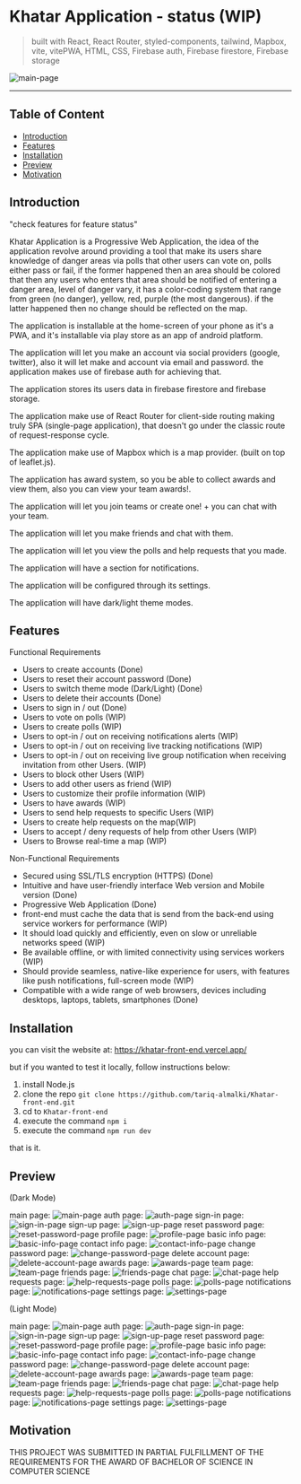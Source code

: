 # Khatar Application - status (WIP)

> built with React, React Router, styled-components, tailwind, Mapbox, vite, vitePWA, HTML, CSS, Firebase auth, Firebase firestore, Firebase storage

![main-page](public/readme-pics/dark-mode/main-page.png)

---

## Table of Content

-   [Introduction](#introduction)
-   [Features](#features)
-   [Installation](#installation)
-   [Preview](#preview)
-   [Motivation](#motivation)

## Introduction

"check features for feature status"

Khatar Application is a Progressive Web Application, the idea of the application revolve around providing a tool that make its users share knowledge of danger areas via polls that other users can vote on, polls either pass or fail, if the former happened then an area should be colored that then any users who enters that area should be notified of entering a danger area, level of danger vary, it has a color-coding system that range from green (no danger), yellow, red, purple (the most dangerous). if the latter happened then no change should be reflected on the map.

The application is installable at the home-screen of your phone as it's a PWA, and it's installable via play store as an app of android platform.

The application will let you make an account via social providers (google, twitter), also it will let make and account via email and password. the application makes use of firebase auth for achieving that.

The application stores its users data in firebase firestore and firebase storage.

The application make use of React Router for client-side routing making truly SPA (single-page application), that doesn't go under the classic route of request-response cycle.

The application make use of Mapbox which is a map provider. (built on top of leaflet.js).

The application has award system, so you be able to collect awards and view them, also you can view your team awards!.

The application will let you join teams or create one! + you can chat with your team.

The application will let you make friends and chat with them.

The application will let you view the polls and help requests that you made.

The application will have a section for notifications.

The application will be configured through its settings.

The application will have dark/light theme modes.

## Features

Functional Requirements

-   Users to create accounts (Done)
-   Users to reset their account password (Done)
-   Users to switch theme mode (Dark/Light) (Done)
-   Users to delete their accounts (Done)
-   Users to sign in / out (Done)
-   Users to vote on polls (WIP)
-   Users to create polls (WIP)
-   Users to opt-in / out on receiving notifications alerts (WIP)
-   Users to opt-in / out on receiving live tracking notifications (WIP)
-   Users to opt-in / out on receiving live group notification when receiving invitation from other Users. (WIP)
-   Users to block other Users (WIP)
-   Users to add other users as friend (WIP)
-   Users to customize their profile information (WIP)
-   Users to have awards (WIP)
-   Users to send help requests to specific Users (WIP)
-   Users to create help requests on the map(WIP)
-   Users to accept / deny requests of help from other Users (WIP)
-   Users to Browse real-time a map (WIP)

Non-Functional Requirements

-   Secured using SSL/TLS encryption (HTTPS) (Done)
-   Intuitive and have user-friendly interface Web version and Mobile version (Done)
-   Progressive Web Application (Done)
-   front-end must cache the data that is send from the back-end using service workers for performance (WIP)
-   It should load quickly and efficiently, even on slow or unreliable networks speed (WIP)
-   Be available offline, or with limited connectivity using services workers (WIP)
-   Should provide seamless, native-like experience for users, with features like push notifications, full-screen mode (WIP)
-   Compatible with a wide range of web browsers, devices including desktops, laptops, tablets, smartphones (Done)

## Installation

you can visit the website at: https://khatar-front-end.vercel.app/

but if you wanted to test it locally, follow instructions below:

1. install Node.js
2. clone the repo `git clone https://github.com/tariq-almalki/Khatar-front-end.git`
3. cd to `Khatar-front-end`
4. execute the command `npm i`
5. execute the command `npm run dev`

that is it.

## Preview

(Dark Mode)

main page:
![main-page](/public/readme-pics/dark-mode/main-page.png)
auth page:
![auth-page](/public/readme-pics/dark-mode/auth-page.png)
sign-in page:
![sign-in-page](/public/readme-pics/dark-mode/sign-in-page.png)
sign-up page:
![sign-up-page](/public/readme-pics/dark-mode/sign-up-page.png)
reset password page:
![reset-password-page](/public/readme-pics/dark-mode/reset-password-page.png)
profile page:
![profile-page](/public/readme-pics/dark-mode/profile-page.png)
basic info page:
![basic-info-page](/public/readme-pics/dark-mode/basic-info-page.png)
contact info page:
![contact-info-page](/public/readme-pics/dark-mode/contact-info-page.png)
change password page:
![change-password-page](/public/readme-pics/dark-mode/change-password-page.png)
delete account page:
![delete-account-page](/public/readme-pics/dark-mode/delete-account-page.png)
awards page:
![awards-page](/public/readme-pics/dark-mode/awards-page.png)
team page:
![team-page](/public/readme-pics/dark-mode/team-page.png)
friends page:
![friends-page](/public/readme-pics/dark-mode/friends-page.png)
chat page:
![chat-page](/public/readme-pics/dark-mode/chat-page.png)
help requests page:
![help-requests-page](/public/readme-pics/dark-mode/help-requests-page.png)
polls page:
![polls-page](/public/readme-pics/dark-mode/polls-page.png)
notifications page:
![notifications-page](/public/readme-pics/dark-mode/notifications-page.png)
settings page:
![settings-page](/public/readme-pics/dark-mode/settings-page.png)

(Light Mode)

main page:
![main-page](/public/readme-pics/light-mode/main-page.png)
auth page:
![auth-page](/public/readme-pics/light-mode/auth-page.png)
sign-in page:
![sign-in-page](/public/readme-pics/light-mode/sign-in-page.png)
sign-up page:
![sign-up-page](/public/readme-pics/light-mode/sign-up-page.png)
reset password page:
![reset-password-page](/public/readme-pics/light-mode/reset-password-page.png)
profile page:
![profile-page](/public/readme-pics/light-mode/profile-page.png)
basic info page:
![basic-info-page](/public/readme-pics/light-mode/basic-info-page.png)
contact info page:
![contact-info-page](/public/readme-pics/light-mode/contact-info-page.png)
change password page:
![change-password-page](/public/readme-pics/light-mode/change-password-page.png)
delete account page:
![delete-account-page](/public/readme-pics/light-mode/delete-account-page.png)
awards page:
![awards-page](/public/readme-pics/light-mode/awards-page.png)
team page:
![team-page](/public/readme-pics/light-mode/team-page.png)
friends page:
![friends-page](/public/readme-pics/light-mode/friends-page.png)
chat page:
![chat-page](/public/readme-pics/light-mode/chat-page.png)
help requests page:
![help-requests-page](/public/readme-pics/light-mode/help-requests-page.png)
polls page:
![polls-page](/public/readme-pics/light-mode/polls-page.png)
notifications page:
![notifications-page](/public/readme-pics/light-mode/notifications-page.png)
settings page:
![settings-page](/public/readme-pics/light-mode/settings-page.png)

## Motivation

THIS PROJECT WAS SUBMITTED IN PARTIAL FULFILLMENT OF THE REQUIREMENTS FOR THE AWARD OF BACHELOR OF SCIENCE IN COMPUTER SCIENCE
